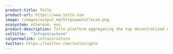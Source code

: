 ```yaml
---
product-title: Totle
product-url: https://www.totle.com
image: /images/output_md/httpswwwtotlecom.png
ecosystem: ethereum, eos
product-description: Totle platform aggregating the top decentralized exchanges, and provides reliable infrastructure for decentralized liquidity. [Interview with Totle founder and CEO, David Bleznak](/totle).
coltitle:  "Infrastructure"
colpermalink: infrastructure
twitter: https://twitter.com/totlecrypto
---
```

